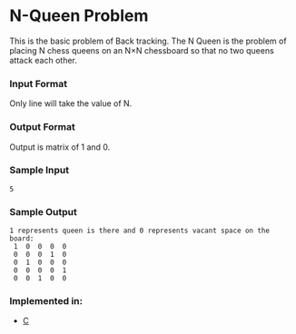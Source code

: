 # N-Queen Problem
This is the basic problem of Back tracking.
The N Queen is the problem of placing N chess queens on an N×N chessboard so that no two queens attack each other.

### Input Format
Only line will take the value of N.

### Output Format
Output is matrix of 1 and 0.


### Sample Input
```
5
```

### Sample Output
```
1 represents queen is there and 0 represents vacant space on the board: 
 1  0  0  0  0 
 0  0  0  1  0 
 0  1  0  0  0 
 0  0  0  0  1 
 0  0  1  0  0
```
### Implemented in:
- [C](N_queen.c)
